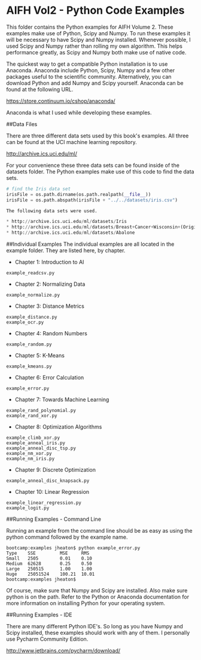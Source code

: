 AIFH Vol2  - Python Code Examples
====
This folder contains the Python examples for AIFH Volume 2.  These examples make use of 
Python, Scipy and Numpy.  To run these examples it will be necessary to have Scipy and
Numpy installed.  Whenever possible, I used Scipy and Numpy rather than rolling my own
algorithm.  This helps performance greatly, as Scipy and Numpy both make use of native 
code.

The quickest way to get a compatible Python installation is to use Anaconda.  Anaconda
include Python, Scipy, Numpy and a few other packages useful to the scientific community.
Alternatively, you can download Python and add Numpy and Scipy yourself.  Anaconda
can be found at the following URL.

https://store.continuum.io/cshop/anaconda/

Anaconda is what I used while developing these examples.

##Data Files

There are three different data sets used by this book's examples.  All three can be found
at the UCI machine learning repository.

http://archive.ics.uci.edu/ml/

For your convenience these three data sets can be found inside of the datasets folder.
The Python examples make use of this code to find the data sets.

```python
# find the Iris data set
irisFile = os.path.dirname(os.path.realpath(__file__))
irisFile = os.path.abspath(irisFile + "../../datasets/iris.csv")

The following data sets were used.

* http://archive.ics.uci.edu/ml/datasets/Iris
* http://archive.ics.uci.edu/ml/datasets/Breast+Cancer+Wisconsin+(Original)
* http://archive.ics.uci.edu/ml/datasets/Abalone
```

##Individual Examples
The individual examples are all located in the example folder.  They are listed here,
by chapter.

* Chapter 1: Introduction to AI
```
example_readcsv.py
```
* Chapter 2: Normalizing Data
```
example_normalize.py
```
* Chapter 3: Distance Metrics
```
example_distance.py	
example_ocr.py
```
* Chapter 4: Random Numbers
```
example_random.py
```
* Chapter 5: K-Means
```
example_kmeans.py	
```
* Chapter 6: Error Calculation
```
example_error.py
```
* Chapter 7: Towards Machine Learning
```
example_rand_polynomial.py
example_rand_xor.py
```
* Chapter 8: Optimization Algorithms
```
example_climb_xor.py
example_anneal_iris.py
example_anneal_disc_tsp.py	
example_nm_xor.py
example_nm_iris.py
```
* Chapter 9: Discrete Optimization
```
example_anneal_disc_knapsack.py	
```
* Chapter 10: Linear Regression	
```
example_linear_regression.py
example_logit.py
```

##Running Examples - Command Line

Running an example from the command line should be as easy as using the python command
followed by the example name.

```
bootcamp:examples jheaton$ python example_error.py
Type	SSE			MSE		RMS
Small	2505		0.01	0.10
Medium	62628		0.25	0.50
Large	250515		1.00	1.00
Huge	25051524	100.21	10.01
bootcamp:examples jheaton$ 
```

Of course, make sure that Numpy and Scipy are installed.  Also make sure python is 
on the path.  Refer to the Python or Anaconda documentation for more information on
installing Python for your operating system.

##Running Examples - IDE

There are many different Python IDE's.  So long as you have Numpy and Scipy installed,
these examples should work with any of them.  I personally use Pycharm Community Edition.

http://www.jetbrains.com/pycharm/download/
